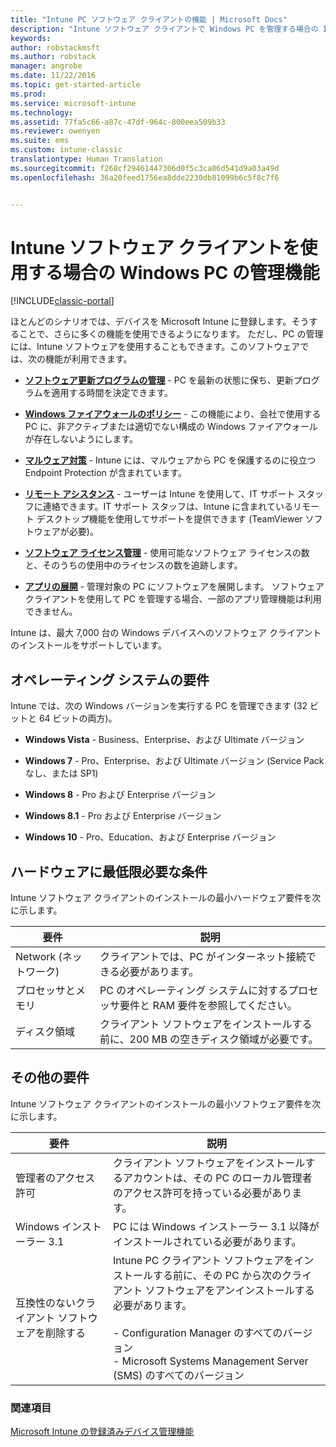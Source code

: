 ```yaml
---
title: "Intune PC ソフトウェア クライアントの機能 | Microsoft Docs"
description: "Intune ソフトウェア クライアントで Windows PC を管理する場合の Intune の機能について説明します。"
keywords: 
author: robstackmsft
ms.author: robstack
manager: angrobe
ms.date: 11/22/2016
ms.topic: get-started-article
ms.prod: 
ms.service: microsoft-intune
ms.technology: 
ms.assetid: 77fa5c66-a87c-47df-964c-800eea509b33
ms.reviewer: owenyen
ms.suite: ems
ms.custom: intune-classic
translationtype: Human Translation
ms.sourcegitcommit: f268cf29461447306d0f5c3ca06d541d9a03a49d
ms.openlocfilehash: 36a20feed1756ea8dde2230db81099b6c5f8c7f6


---
```


# <a name="windows-pc-management-capabilities-when-you-use-the-intune-software-client"></a>Intune ソフトウェア クライアントを使用する場合の Windows PC の管理機能

[!INCLUDE[classic-portal](../includes/classic-portal.md)]

ほとんどのシナリオでは、デバイスを Microsoft Intune に登録します。そうすることで、さらに多くの機能を使用できるようになります。 ただし、PC の管理には、Intune ソフトウェアを使用することもできます。このソフトウェアでは、次の機能が利用できます。

-   **[ソフトウェア更新プログラムの管理](/intune/deploy-use/keep-windows-pcs-up-to-date-with-software-updates-in-microsoft-intune)** - PC を最新の状態に保ち、更新プログラムを適用する時間を決定できます。

-   **[Windows ファイアウォールのポリシー](/intune/deploy-use/help-protect-windows-pcs-using-windows-firewall-policies-in-microsoft-intune)** - この機能により、会社で使用する PC に、非アクティブまたは適切でない構成の Windows ファイアウォールが存在しないようにします。

-   **[マルウェア対策](/intune/deploy-use/help-secure-windows-pcs-with-endpoint-protection-for-microsoft-intune)** - Intune には、マルウェアから PC を保護するのに役立つ Endpoint Protection が含まれています。

-   **[リモート アシスタンス](/intune/deploy-use/common-windows-pc-management-tasks-with-the-microsoft-intune-computer-client#request-and-provide-remote-assistance-to-windows-pcs-that-use-the-intune-client-software )** - ユーザーは Intune を使用して、IT サポート スタッフに連絡できます。IT サポート スタッフは、Intune に含まれているリモート デスクトップ機能を使用してサポートを提供できます (TeamViewer ソフトウェアが必要)。

-   **[ソフトウェア ライセンス管理](/intune/deploy-use/manage-license-agreements-for-windows-pc-software-in-microsoft-intune)** - 使用可能なソフトウェア ライセンスの数と、そのうちの使用中のライセンスの数を追跡します。
-   **[アプリの展開](/intune/deploy-use/add-apps-for-windows-pcs-in-microsoft-intune)** - 管理対象の PC にソフトウェアを展開します。 ソフトウェア クライアントを使用して PC を管理する場合、一部のアプリ管理機能は利用できません。


Intune は、最大 7,000 台の Windows デバイスへのソフトウェア クライアントのインストールをサポートしています。

## <a name="operating-system-requirements"></a>オペレーティング システムの要件
Intune では、次の Windows バージョンを実行する PC を管理できます (32 ビットと 64 ビットの両方)。


-   **Windows Vista** - Business、Enterprise、および Ultimate バージョン

-   **Windows 7** - Pro、Enterprise、および Ultimate バージョン (Service Pack なし、または SP1)

-   **Windows 8** - Pro および Enterprise バージョン

-   **Windows 8.1** - Pro および Enterprise バージョン

- **Windows 10** - Pro、Education、および Enterprise バージョン


## <a name="minimum-hardware-requirements"></a>ハードウェアに最低限必要な条件
Intune ソフトウェア クライアントのインストールの最小ハードウェア要件を次に示します。

|要件|説明|
|---------------|--------------------|
|Network (ネットワーク)|クライアントでは、PC がインターネット接続できる必要があります。|
|プロセッサとメモリ|PC のオペレーティング システムに対するプロセッサ要件と RAM 要件を参照してください。|
|ディスク領域|クライアント ソフトウェアをインストールする前に、200 MB の空きディスク領域が必要です。|

## <a name="further-requirements"></a>その他の要件
Intune ソフトウェア クライアントのインストールの最小ソフトウェア要件を次に示します。

|要件|説明|
|---------------|--------------------|
|管理者のアクセス許可|クライアント ソフトウェアをインストールするアカウントは、その PC のローカル管理者のアクセス許可を持っている必要があります。|
|Windows インストーラー 3.1|PC には Windows インストーラー 3.1 以降がインストールされている必要があります。|
|互換性のないクライアント ソフトウェアを削除する|Intune PC クライアント ソフトウェアをインストールする前に、その PC から次のクライアント ソフトウェアをアンインストールする必要があります。<br /><br />-   Configuration Manager のすべてのバージョン<br />-   Microsoft Systems Management Server (SMS) のすべてのバージョン|

### <a name="see-also"></a>関連項目
[Microsoft Intune の登録済みデバイス管理機能](./mobile-device-management-capabilities-in-microsoft-intune.md)



<!--HONumber=Dec16_HO3-->


